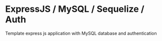 # ExpressJS / MySQL / Sequelize / Auth
Template express js application with MySQL database and authentication
